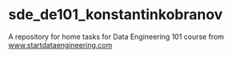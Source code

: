 # sde_de101_konstantinkobranov
A repository for home tasks for Data Engineering 101 course from www.startdataengineering.com  
